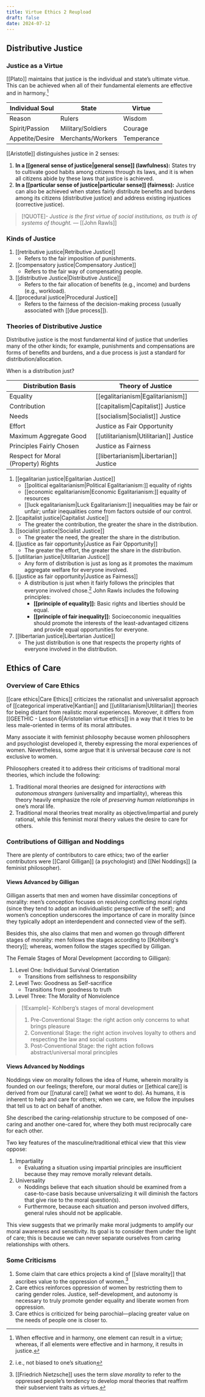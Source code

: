 ```yaml
---
title: Virtue Ethics 2 Reupload
draft: false
date: 2024-07-12
---
```


## Distributive Justice

### Justice as a Virtue

[[Plato]] maintains that justice is the individual and state’s ultimate virtue. This can be achieved when all of their fundamental elements are effective and in harmony.[^harmony]

| Individual Soul | State             | Virtue     |
| --------------- | ----------------- | ---------- |
| Reason          | Rulers            | Wisdom     |
| Spirit/Passion  | Military/Soldiers | Courage    |
| Appetite/Desire | Merchants/Workers | Temperance |

[[Aristotle]] distinguishes justice in 2 senses:

1. **In a [[general sense of justice|general sense]] (lawfulness):** States try to cultivate good habits among citizens through its laws, and it is when all citizens abide by these laws that justice is achieved.
2. **In a [[particular sense of justice|particular sense]] (fairness):** Justice can also be achieved when states fairly distribute benefits and burdens among its citizens (distributive justice) and address existing injustices (corrective justice).

> [!QUOTE]-
> *Justice is the first virtue of social institutions, as truth is of systems of thought.*
> — [[John Rawls]]

### Kinds of Justice

1. [[retributive justice|Retributive Justice]]
	- Refers to the fair imposition of punishments.
2. [[compensatory justice|Compensatory Justice]]
	- Refers to the fair way of compensating people.
3. [[distributive Justice|Distributive Justice]]
	- Refers to the fair allocation of benefits (e.g., income) and burdens (e.g., workload).
4. [[procedural justice|Procedural Justice]]
	- Refers to the fairness of the decision-making process (usually associated with [[due process]]).

### Theories of Distributive Justice

Distributive justice is the most fundamental kind of justice that underlies many of the other kinds; for example, punishments and compensations are forms of benefits and burdens, and a due process is just a standard for distribution/allocation.

When is a distribution just?

| Distribution Basis                  | Theory of Justice                       |
| ----------------------------------- | --------------------------------------- |
| Equality                            | [[egalitarianism\|Egalitarianism]]      |
| Contribution                        | [[capitalism\|Capitalist]] Justice      |
| Needs                               | [[socialism\|Socialist]] Justice        |
| Effort                              | Justice as Fair Opportunity             |
| Maximum Aggregate Good              | [[utilitarianism\|Utilitarian]] Justice |
| Principles Fairly Chosen            | Justice as Fairness                     |
| Respect for Moral (Property) Rights | [[libertarianism\|Libertarian]] Justice |

1. [[egalitarian justice|Egalitarian Justice]]
	- [[political egalitarianism|Political Egalitarianism:]] equality of rights
	- [[economic egalitarianism|Economic Egalitarianism:]] equality of resources
	- [[luck egalitarianism|Luck Egalitarianism:]] inequalities may be fair or unfair; unfair inequalities come from factors outside of our control.
2. [[capitalist justice|Capitalist Justice]]
	- The greater the contribution, the greater the share in the distribution.
3. [[socialist justice|Socialist Justice]]
	- The greater the need, the greater the share in the distribution.
4. [[justice as fair opportunity|Justice as Fair Opportunity]]
	- The greater the effort, the greater the share in the distribution.
5. [[utilitarian justice|Utilitarian Justice]]
	- Any form of distribution is just as long as it promotes the maximum aggregate welfare for everyone involved.
6. [[justice as fair opportunity|Justice as Fairness]]
	- A distribution is just when it fairly follows the principles that everyone involved chose.[^fairness] John Rawls includes the following principles:
		- **[[principle of equality]]:** Basic rights and liberties should be equal.
		- **[[principle of fair inequality]]:** Socioeconomic inequalities should promote the interests of the least-advantaged citizens and provide equal opportunities for everyone.
7. [[libertarian justice|Libertarian Justice]]
	- The just distribution is one that respects the property rights of everyone involved in the distribution.

## Ethics of Care

### Overview of Care Ethics

[[care ethics|Care Ethics]] criticizes the rationalist and universalist approach of [[categorical imperative|Kantian]] and [[utilitarianism|Utilitarian]] theories for being distant from realistic moral experiences. Moreover, it differs from [[GEETHIC - Lesson 6|Aristotelian virtue ethics]] in a way that it tries to be less male-oriented in terms of its moral attributes.

Many associate it with feminist philosophy because women philosophers and psychologist developed it, thereby expressing the moral experiences of women. Nevertheless, some argue that it is universal because *care* is not exclusive to women.

Philosophers created it to address their criticisms of traditional moral theories, which include the following:

1. Traditional moral theories are designed for *interactions with autonomous strangers* (universality and impartiality), whereas this theory heavily emphasize the role of *preserving human relationships* in one’s moral life.
2. Traditional moral theories treat morality as objective/impartial and purely rational, while this feminist moral theory values the desire to care for others.

### Contributions of Gilligan and Noddings

There are plenty of contributors to care ethics; two of the earlier contributors were [[Carol Gilligan]] (a psychologist) and [[Nel Noddings]] (a feminist philosopher).

#### Views Advanced by Gilligan

Gilligan asserts that men and women have dissimilar conceptions of morality: men’s conception focuses on resolving conflicting moral rights (since they tend to adopt an individualistic perspective of the self); and women’s conception underscores the importance of care in morality (since they typically adopt an interdependent and connected view of the self).

Besides this, she also claims that men and women go through different stages of morality: men follows the stages according to [[Kohlberg's theory]]; whereas, women follow the stages specified by Gilligan.

 The Female Stages of Moral Development (according to Gilligan):

 1. Level One: Individual Survival Orientation
	 - Transitions from selfishness to responsibility
 2. Level Two: Goodness as Self-sacrifice
	 - Transitions from goodness to truth
 3. Level Three: The Morality of Nonviolence

> [!Example]- Kohlberg’s stages of moral development
> 1. Pre-Conventional Stage: the right action only concerns to what brings pleasure
> 2. Conventional Stage: the right action involves loyalty to others and respecting the law and social customs
> 3. Post-Conventional Stage: the right action follows abstract/universal moral principles

#### Views Advanced by Noddings

Noddings view on morality follows the idea of Hume, wherein morality is founded on our feelings; therefore, our moral duties or [[ethical care]] is derived from our [[natural care]] (what we *want* to do). As humans, it is inherent to help and care for others; when we care, we follow the impulses that tell us to act on behalf of another.

She described the caring-relationship structure to be composed of one-caring and another one-cared for, where they both must reciprocally care for each other.

Two key features of the masculine/traditional ethical view that this view oppose:

1. Impartiality
	- Evaluating a situation using impartial principles are insufficient because they may remove morally relevant details.
2. Universality
	- Noddings believe that each situation should be examined from a case-to-case basis because universalizing it will diminish the factors that give rise to the moral question(s).
	- Furthermore, because each situation and person involved differs, general rules should not be applicable.

This view suggests that we primarily make moral judgments to amplify our moral awareness and sensitivity. Its goal is to consider them under the light of care; this is because we can never separate ourselves from caring relationships with others.

### Some Criticisms

1. Some claim that care ethics projects a kind of [[slave morality]] that ascribes value to the oppression of women.[^nietzche]
2. Care ethics reinforces oppression of women by restricting them to caring gender roles. Justice, self-development, and autonomy is necessary to truly promote gender equality and liberate women from oppression.
3. Care ethics is criticized for being parochial—placing greater value on the needs of people one is closer to.

[^harmony]: When effective and in harmony, one element can result in a virtue; whereas, if all elements were effective and in harmony, it results in justice.
[^fairness]: i.e., not biased to one’s situation
[^nietzche]: [[Friedrich Nietzsche]] uses the term *slave morality* to refer to the oppressed people’s tendency to develop moral theories that reaffirm their subservient traits as virtues.
